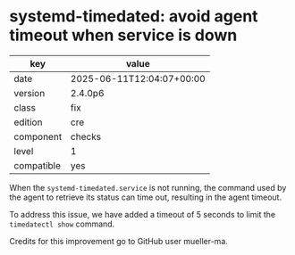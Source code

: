 [//]: # (werk v2)
# systemd-timedated: avoid agent timeout when service is down

key        | value
---------- | ---
date       | 2025-06-11T12:04:07+00:00
version    | 2.4.0p6
class      | fix
edition    | cre
component  | checks
level      | 1
compatible | yes

When the `systemd-timedated.service` is not running,
the command used by the agent to retrieve its status can time out,
resulting in the agent timeout.

To address this issue, we have added a timeout of 5 seconds
to limit the `timedatectl show` command.

Credits for this improvement go to GitHub user mueller-ma.
